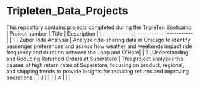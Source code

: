 # Tripleten_Data_Projects
This repository contains projects completed during the TripleTen Bootcamp
| Project number | Title | Description |
| :-----------: | ----------- |----------- |
| 1 | Zuber Ride Analysis | Analyze ride-sharing data in Chicago to identify passenger preferences and assess how weather and weekends impact ride frequency and duration between the Loop and O'Hare|
| 2 |Understanding and Reducing Returned Orders at Superstore | This project analyzes the causes of high return rates at Superstore, focusing on product, regional, and shipping trends to provide insights for reducing returns and improving operations |
| 3 | | |
| 4 | | |
